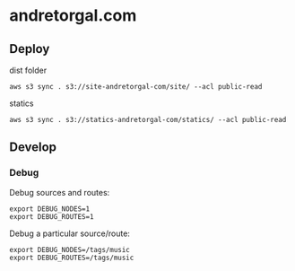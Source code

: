 # andretorgal.com

## Deploy

dist folder

```
aws s3 sync . s3://site-andretorgal-com/site/ --acl public-read
```

statics

```
aws s3 sync . s3://statics-andretorgal-com/statics/ --acl public-read
```

## Develop

### Debug

Debug sources and routes:

```
export DEBUG_NODES=1
export DEBUG_ROUTES=1
```

Debug a particular source/route:

```
export DEBUG_NODES=/tags/music
export DEBUG_ROUTES=/tags/music
```
